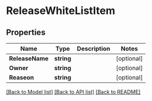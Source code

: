 # ReleaseWhiteListItem

## Properties
Name | Type | Description | Notes
------------ | ------------- | ------------- | -------------
**ReleaseName** | **string** |  | [optional] 
**Owner** | **string** |  | [optional] 
**Reaseon** | **string** |  | [optional] 

[[Back to Model list]](../README.md#documentation-for-models) [[Back to API list]](../README.md#documentation-for-api-endpoints) [[Back to README]](../README.md)



